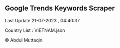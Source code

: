 

## Google Trends Keywords Scraper 
 
Last Update 21-07-2023 , 04:40:37

Country List :
VIETNAM.json



© Abdul Muttaqin 

